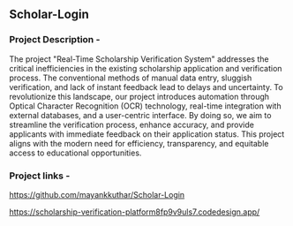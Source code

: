 ## Scholar-Login

### Project Description -
The project "Real-Time Scholarship Verification System" addresses the critical inefficiencies in the existing scholarship application and verification process. The conventional methods of manual data entry, sluggish verification, and lack of instant feedback lead to delays and uncertainty. To revolutionize this landscape, our project introduces automation through Optical Character Recognition (OCR) technology, real-time integration with external databases, and a user-centric interface. By doing so, we aim to streamline the verification process, enhance accuracy, and provide applicants with immediate feedback on their application status. This project aligns with the modern need for efficiency, transparency, and equitable access to educational opportunities.






### Project links -
https://github.com/mayankkuthar/Scholar-Login

https://scholarship-verification-platform8fp9v9uls7.codedesign.app/
